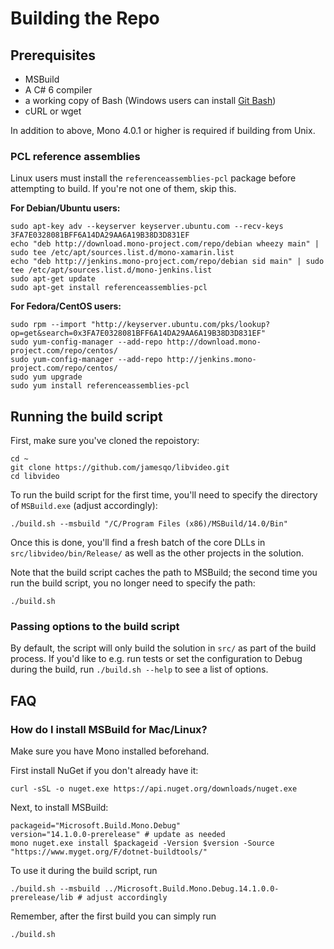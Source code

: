 # Building the Repo

## Prerequisites

- MSBuild
- A C# 6 compiler
- a working copy of Bash (Windows users can install [Git Bash](http://www.git-scm.com/downloads))
 - cURL or wget

In addition to above, Mono 4.0.1 or higher is required if building from Unix.

### PCL reference assemblies

Linux users must install the `referenceassemblies-pcl` package before attempting to build. If you're not one of them, skip this.

**For Debian/Ubuntu users:**

    sudo apt-key adv --keyserver keyserver.ubuntu.com --recv-keys 3FA7E0328081BFF6A14DA29AA6A19B38D3D831EF
    echo "deb http://download.mono-project.com/repo/debian wheezy main" | sudo tee /etc/apt/sources.list.d/mono-xamarin.list
    echo "deb http://jenkins.mono-project.com/repo/debian sid main" | sudo tee /etc/apt/sources.list.d/mono-jenkins.list
    sudo apt-get update
    sudo apt-get install referenceassemblies-pcl

**For Fedora/CentOS users:**

    sudo rpm --import "http://keyserver.ubuntu.com/pks/lookup?op=get&search=0x3FA7E0328081BFF6A14DA29AA6A19B38D3D831EF"
    sudo yum-config-manager --add-repo http://download.mono-project.com/repo/centos/
    sudo yum-config-manager --add-repo http://jenkins.mono-project.com/repo/centos/
    sudo yum upgrade
    sudo yum install referenceassemblies-pcl

## Running the build script

First, make sure you've cloned the repoistory:

```
cd ~
git clone https://github.com/jamesqo/libvideo.git
cd libvideo
```

To run the build script for the first time, you'll need to specify the directory of `MSBuild.exe` (adjust accordingly):

    ./build.sh --msbuild "/C/Program Files (x86)/MSBuild/14.0/Bin"

Once this is done, you'll find a fresh batch of the core DLLs in `src/libvideo/bin/Release/` as well as the other projects in the solution.

Note that the build script caches the path to MSBuild; the second time you run the build script, you no longer need to specify the path:

    ./build.sh

### Passing options to the build script

By default, the script will only build the solution in `src/` as part of the build process. If you'd like to e.g. run tests or set the configuration to Debug during the build, run `./build.sh --help` to see a list of options.

## FAQ

### How do I install MSBuild for Mac/Linux?

Make sure you have Mono installed beforehand.

First install NuGet if you don't already have it:

    curl -sSL -o nuget.exe https://api.nuget.org/downloads/nuget.exe

Next, to install MSBuild:

    packageid="Microsoft.Build.Mono.Debug"
    version="14.1.0.0-prerelease" # update as needed
    mono nuget.exe install $packageid -Version $version -Source "https://www.myget.org/F/dotnet-buildtools/"

To use it during the build script, run

    ./build.sh --msbuild ../Microsoft.Build.Mono.Debug.14.1.0.0-prerelease/lib # adjust accordingly

Remember, after the first build you can simply run

    ./build.sh
